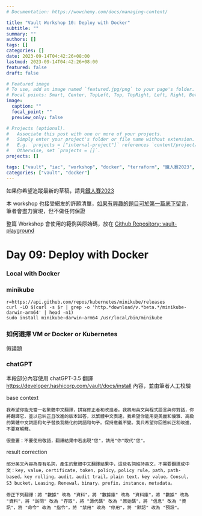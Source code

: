 ```yaml
---
# Documentation: https://wowchemy.com/docs/managing-content/

title: "Vault Workshop 10: Deploy with Docker"
subtitle: ""
summary: ""
authors: []
tags: []
categories: []
date: 2023-09-14T04:42:26+08:00
lastmod: 2023-09-14T04:42:26+08:00
featured: false
draft: false

# Featured image
# To use, add an image named `featured.jpg/png` to your page's folder.
# Focal points: Smart, Center, TopLeft, Top, TopRight, Left, Right, BottomLeft, Bottom, BottomRight.
image:
  caption: ""
  focal_point: ""
  preview_only: false

# Projects (optional).
#   Associate this post with one or more of your projects.
#   Simply enter your project's folder or file name without extension.
#   E.g. `projects = ["internal-project"]` references `content/project/deep-learning/index.md`.
#   Otherwise, set `projects = []`.
projects: []

tags: ["vault", "iac", "workshop", "docker", "terraform", "鐵人賽2023", "chatgpt"]
categories: ["vault", "docker"]
---
```


如果你希望追蹤最新的草稿，請見[鐵人賽2023](https://chechia.net/zh-hant/tag/%E9%90%B5%E4%BA%BA%E8%B3%BD2023/)

本 workshop 也接受網友的許願清單，[如果有興趣的題目可於第一篇底下留言](https://ithelp.ithome.com.tw/articles/10317378)，筆者會盡力實現，但不做任何保證

整篇 Workshop 會使用的範例與原始碼，放在 [Github Repository: vault-playground](http://chechia.net/zh-hant/#projects)

# Day 09: Deploy with Docker

### Local with Docker

### minikube

```
r=https://api.github.com/repos/kubernetes/minikube/releases
curl -LO $(curl -s $r | grep -o 'http.*download/v.*beta.*/minikube-darwin-arm64' | head -n1)
sudo install minikube-darwin-arm64 /usr/local/bin/minikube
```

### 如何選擇 VM or Docker or Kubernetes

假議題

### chatGPT

本段部分內容使用 chatGPT-3.5 翻譯
https://developer.hashicorp.com/vault/docs/install
內容，並由筆者人工校驗

base context
```
我希望你能充當一名繁體中文翻譯，拼寫修正者和改進者。我將用英文與程式語言與你對話，你將翻譯它，並以已糾正且改進的版本回答，以繁體中文表達。我希望你能用更美麗和優雅、高級的繁體中文詞語和句子替換我簡化的詞語和句子。保持意義不變。我只希望你回答糾正和改進，不要寫解釋。

很重要：不要使用敬語，翻譯結果中若出現"您"，請用"你"取代"您"。
```

result correction
```
部分英文內容為專有名詞，產生的繁體中文翻譯結果中，這些名詞維持英文，不需要翻譯成中文：key，value，certificate，token，policy，policy rule，path，path-based，key rolling，audit，audit trail，plain text，key value，Consul，S3 bucket，Leasing，Renewal，binary，prefix，instance，metadata。

修正下列翻譯：將 "數據" 改為 "資料"，將 "數據庫" 改為 "資料庫"，將 "數據" 改為 "資料"，將 "訪問" 改為 "存取"，將 "源代碼" 改為 "原始碼"，將 "信息" 改為 "資訊"，將 "命令" 改為 "指令"，將 "禁用" 改為 "停用"，將 "默認" 改為 "預設"。
```

